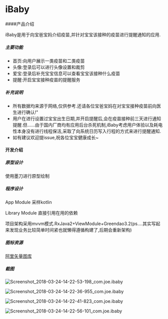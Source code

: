 # iBaby
####产品介绍

iBaby是用于向宝爸宝妈介绍疫苗,并针对宝宝该接种的疫苗进行提醒通知的应用.

##### 主要功能

- 首页:向用户展示一类疫苗和二类疫苗
- 头像:登录后可以进行头像设置和裁剪
- 爱宝:登录后补充宝宝信息可以查看宝宝该接种什么疫苗
- 提醒:开启宝宝接种疫苗的提醒服务

##### 补充说明

- 所有数据均来源于网络,仅供参考.还请各位宝爸宝妈在对宝宝接种疫苗前向医生进行确认!" 
- 用户在进行设置过宝宝出生日期,并开启提醒后,会在疫苗接种前三天进行通知提醒.但......由于国内厂商均有应用后台杀死机制,iBaby考虑用户体验以及耗电性本身没有进行线程保活,采取了向系统日历写入行程的方式来进行提醒通知.
- 如有建议欢迎提issue,祝各位宝宝健康成长~

#### 开发介绍

##### 原型设计

使用墨刀进行原型绘制

##### 程序设计

App Module 采样kotlin

Library Module 直接引用在用的依赖

项目架构采用mvvm模式.RxJava2+ViewModule+Greendao3.2(ps....其实写起来发现业务比较简单时间紧也就懒得遵循构建了,后期会重新架构)

##### 图标资源

[阿里矢量图库](http://www.iconfont.cn/?spm=a313x.7781069.1998910419.d4d0a486a)

##### 截图

![Screenshot_2018-03-24-14-22-53-198_com.joe.ibaby](https://ws3.sinaimg.cn/large/006tNc79ly1fpo1zfkfmzj30u01hck2s.jpg)

![Screenshot_2018-03-24-14-22-36-955_com.joe.ibaby](https://ws1.sinaimg.cn/large/006tNc79ly1fpo1zhppt0j30u01hcgu5.jpg)

![Screenshot_2018-03-24-14-22-41-823_com.joe.ibaby](https://ws1.sinaimg.cn/large/006tNc79ly1fpo1zhatlkj30u01hcjxs.jpg)

![Screenshot_2018-03-24-14-22-56-101_com.joe.ibaby](https://ws4.sinaimg.cn/large/006tNc79ly1fpo1zgd8chj30u01hctdg.jpg)